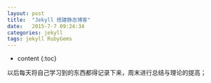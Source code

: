 ```yaml
---
layout: post
title:  "Jekyll 搭建静态博客"
date:   2015-7-7 09:24:34
categories: jekyll
tags: jekyll RubyGems
---
```


* content
{:toc}

以后每天将自己学习到的东西都得记录下来，周末进行总结与理论的提高；